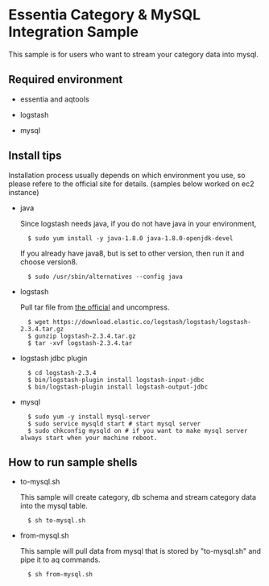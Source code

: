 
# Essentia Category & MySQL Integration Sample

This sample is for users who want to stream your category data into mysql.


## Required environment

- essentia and aqtools

- logstash

- mysql




## Install tips

Installation process usually depends on which environment you use, so please refere to the official site for details.
(samples below worked on ec2 instance)

* java

	Since logstash needs java, if you do not have java in your environment, 

		$ sudo yum install -y java-1.8.0 java-1.8.0-openjdk-devel

	If you already have java8, but is set to other version, then run it and choose version8.

		$ sudo /usr/sbin/alternatives --config java


* logstash

	Pull tar file from [the official](https://www.elastic.co/downloads/logstash) and uncompress.

		$ wget https://download.elastic.co/logstash/logstash/logstash-2.3.4.tar.gz
		$ gunzip logstash-2.3.4.tar.gz
		$ tar -xvf logstash-2.3.4.tar


* logstash jdbc plugin

		$ cd logstash-2.3.4
		$ bin/logstash-plugin install logstash-input-jdbc
		$ bin/logstash-plugin install logstash-output-jdbc


* mysql

		$ sudo yum -y install mysql-server 
		$ sudo service mysqld start # start mysql server 
		$ sudo chkconfig mysqld on # if you want to make mysql server always start when your machine reboot.




## How to run sample shells

* to-mysql.sh

	This sample will create category, db schema and stream category data into the mysql table.

		$ sh to-mysql.sh

* from-mysql.sh

	This sample will pull data from mysql that is stored by "to-mysql.sh" and pipe it to aq commands.

		$ sh from-mysql.sh





